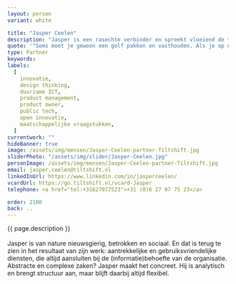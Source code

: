 ```yaml
---
layout: person
variant: white

title: "Jasper Ceelen"
description: "Jasper is een rasechte verbinder en spreekt vloeiend de taal van ontwerpers, technologen, stakeholders en eindgebruikers. Waar nodig maakt hij een vertaalslag en zorgt hij ervoor dat iedereen op één lijn zit. Met ruim twintig jaar ervaring in software-ontwikkeling en communicatieprojecten helpt hij organisaties bij digitale transformaties en het creëren van digitale diensten en producten."
quote: '"Soms moet je gewoon een golf pakken en vasthouden. Als je op de beste golf blijft wachten, kun je nooit surfen."'
type: Partner
keywords:
labels:
  [
    innovatie, 
    design thinking, 
    duurzame ICT,
    product management,
    product owner,
    public tech,
    open innovatie,
    maatschappelijke vraagstukken,
  ]
currentwork: ""
hideBanner: true
image: /assets/img/mensen/Jasper-Ceelen-partner-Tiltshift.jpg
sliderPhoto: "/assets/img/slider/Jasper-Ceelen.jpg"
personImage: /assets/img/mensen/Jasper-Ceelen-partner-Tiltshift.jpg
email: jasper.ceelen@tiltshift.nl
linkedInUrl: https://www.linkedin.com/in/jasperceelen/
vcardUrl: https://go.tiltshift.nl/vcard-Jasper
telephone: <a href="tel:+31627077523">+31 (0)‭6 27 07 75 23‬</a>

order: 2100
back: ..
---
```


{{ page.description }}
<br /><br />
Jasper is van nature nieuwsgierig, betrokken en sociaal. En dat is terug te zien in het resultaat van zijn werk: aantrekkelijke en gebruiksvriendelijke diensten, die altijd aansluiten bij de (informatie)behoefte van de organisatie. Abstracte en complexe zaken? Jasper maakt het concreet. Hij is analytisch en brengt structuur aan, maar blijft daarbij altijd flexibel.
